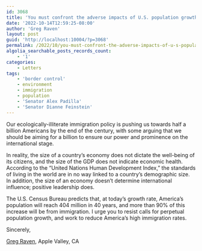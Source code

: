 ```yaml
---
id: 3068
title: 'You must confront the adverse impacts of U.S. population growth'
date: '2022-10-14T12:59:25-08:00'
author: 'Greg Raven'
layout: post
guid: 'http://localhost:10004/?p=3068'
permalink: /2022/10/you-must-confront-the-adverse-impacts-of-u-s-population-growth/
algolia_searchable_posts_records_count:
    - '1'
categories:
    - Letters
tags:
    - 'border control'
    - environment
    - immigration
    - population
    - 'Senator Alex Padilla'
    - 'Senator Dianne Feinstein'
---
```


Our ecologically-illiterate immigration policy is pushing us towards half a billion Americans by the end of the century, with some arguing that we should be aiming for a billion to ensure our power and prominence on the international stage.

In reality, the size of a country’s economy does not dictate the well-being of its citizens, and the size of the GDP does not indicate economic health. According to the “United Nations Human Development Index,” the standards of living in the world are in no way linked to a country’s demographic size. In addition, the size of an economy doesn’t determine international influence; positive leadership does.

The U.S. Census Bureau predicts that, at today’s growth rate, America’s population will reach 404 million in 40 years, and more than 90% of this increase will be from immigration. I urge you to resist calls for perpetual population growth, and work to reduce America’s high immigration rates.

Sincerely,

[Greg Raven](https://www.gregraven.org/), Apple Valley, CA